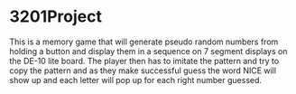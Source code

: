 # 3201Project
This is a memory game that will generate pseudo random numbers from holding a button and display them in a sequence on 7 segment displays on the DE-10 lite board.
The player then has to imitate the pattern and try to copy the pattern and as they make successful guess the word NICE will show up and each letter will pop up for 
each right number guessed.
